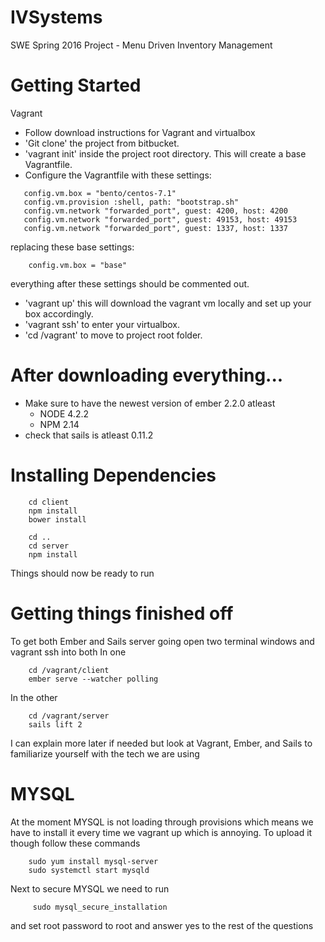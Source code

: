 # IVSystems
SWE Spring 2016 Project - Menu Driven Inventory Management

# Getting Started
Vagrant
 * Follow download instructions for Vagrant and virtualbox
 * 'Git clone' the project from bitbucket.
 * 'vagrant init' inside the project root directory. This will create a base Vagrantfile.
 * Configure the Vagrantfile with these settings:

```
   config.vm.box = "bento/centos-7.1"
   config.vm.provision :shell, path: "bootstrap.sh"
   config.vm.network "forwarded_port", guest: 4200, host: 4200
   config.vm.network "forwarded_port", guest: 49153, host: 49153
   config.vm.network "forwarded_port", guest: 1337, host: 1337
```  
  replacing these base settings:

```
    config.vm.box = "base"
```

  everything after these settings should be commented out.

 * 'vagrant up' this will download the vagrant vm locally and set up your box accordingly.
 * 'vagrant ssh' to enter your virtualbox.
 * 'cd /vagrant' to move to project root folder.

# After downloading everything...
 * Make sure to have the newest version of ember 2.2.0 atleast
   * NODE 4.2.2
   * NPM 2.14
 * check that sails is atleast 0.11.2

# Installing Dependencies
```
    cd client
    npm install
    bower install

    cd ..
    cd server
    npm install
```
Things should now be ready to run

# Getting things finished off
 To get both Ember and Sails server going open two terminal windows and vagrant ssh into both
 In one
 ```
     cd /vagrant/client
     ember serve --watcher polling
 ```
 In the other
 ```
     cd /vagrant/server
     sails lift 2
 ```
  I can explain more later if needed but look at Vagrant, Ember, and Sails to familiarize yourself with the tech we are using

# MYSQL
At the moment MYSQL is not loading through provisions which means we have to install it every time we vagrant up which is annoying.  To upload it though follow these commands
```
    sudo yum install mysql-server
    sudo systemctl start mysqld
```
Next to secure MYSQL we need to run
```
     sudo mysql_secure_installation
```
and set root password to root and answer yes to the rest of the questions
